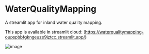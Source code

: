 # WaterQualityMapping

A streamlit app for inland water quality mapping. 

This app is available in streamlit cloud: (https://waterqualitymapping-oupspbbfgkngeuze9jztcc.streamlit.app/)

![image](https://github.com/user-attachments/assets/81b63faa-7b6f-4901-9fc5-4aab5b17d68c)


